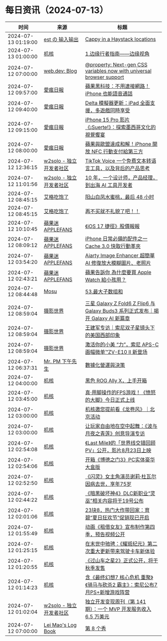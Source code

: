 ﻿# 每日资讯（2024-07-13）

|时间|来源|标题|
|---|---|---|
|2024-07-13 01:19:00|[est の 输入输出](http://feeds.feedburner.com/initiative)|[Cappy in a Haystack locations](https://blog.est.im/2024/stdout-13)|
|2024-07-13 01:00:00|[机核](https://www.gcores.com/rss)|[1.边缘行者指南——边缘视角](https://www.gcores.com/articles/184901)|
|2024-07-12 07:00:00|[web.dev: Blog](https://web.dev/feed.xml)|[@property: Next-gen CSS variables now with universal browser support](https://web.dev/blog/at-property-baseline?hl=en)|
|2024-07-12 09:57:00|[愛瘋日報](http://www.iphonetaiwan.org/feeds/posts/default)|[蘋果黑科技：不用連接網路！iPhone 也能語音通話](https://www.iphonetaiwan.org/2024/07/apple-iphone-no-network-voice-call.html)|
|2024-07-12 09:40:00|[愛瘋日報](http://www.iphonetaiwan.org/feeds/posts/default)|[Delta 模擬器更新：iPad 全面支援，多遊戲同時享受](https://www.iphonetaiwan.org/2024/07/delta-simulator-update-ipad.html)|
|2024-07-12 09:15:00|[愛瘋日報](http://www.iphonetaiwan.org/feeds/posts/default)|[iPhone 15 Pro 影片《¡Suerte!》：探索墨西哥文化的視覺饗宴](https://www.iphonetaiwan.org/2024/07/iphone-15-pro-suerte-mexican-culture.html)|
|2024-07-12 08:00:00|[愛瘋日報](http://www.iphonetaiwan.org/feeds/posts/default)|[蘋果與歐盟達成和解！iPhone 開放 NFC 行動支付給第三方](https://www.iphonetaiwan.org/2024/07/iphone-nfc-eu.html)|
|2024-07-12 12:36:15|[w2solo - 独立开发者社区](https://w2solo.com/topics/feed)|[TikTok Voice 一个免费文本转语言工具，以及背后的产品思考](https://w2solo.com/topics/4763)|
|2024-07-12 11:01:56|[w2solo - 独立开发者社区](https://w2solo.com/topics/feed)|[10 年，一个设计师，产品经理，到出海 AI 工具开发者](https://w2solo.com/topics/4762)|
|2024-07-12 08:45:15|[艾格吃饱了](https://feedpress.me/wx-aigechibaole)|[阳山白凤水蜜桃，最后 48 小时](http://mp.weixin.qq.com/s?__biz=MjM5NTYxODQyMA%3D%3D&mid=2653456064&idx=2&sn=5e6e44c56b7d0d30d0c4e2e291f92fb1)|
|2024-07-12 08:45:15|[艾格吃饱了](https://feedpress.me/wx-aigechibaole)|[再不买就不礼貌了吧！！](http://mp.weixin.qq.com/s?__biz=MjM5NTYxODQyMA%3D%3D&mid=2653456064&idx=1&sn=43f3fc4bdaee26e618ca9c218d393f02)|
|2024-07-12 10:10:45|[蘋果迷 APPLEFANS](https://applefans.today/feed/)|[《iOS 17 捷徑》股價報報](https://applefans.today/2024-ios-17-shortcuts-stock-price/)|
|2024-07-12 08:09:12|[蘋果迷 APPLEFANS](https://applefans.today/feed/)|[iPhone 日常必備的配件之一 Cache 3.0 快取行動革夾](https://applefans.today/2024-07-zenlet-cache3-reviews/)|
|2024-07-12 03:54:20|[蘋果迷 APPLEFANS](https://applefans.today/feed/)|[Aiarty Image Enhancer 超簡單 AI 修復放大模糊圖片、老照片](https://applefans.today/2024-07-aiarty-image-enhancer/)|
|2024-07-12 02:43:21|[蘋果迷 APPLEFANS](https://applefans.today/feed/)|[蘋果告訴你 為什麼要買 Apple Watch 給小孩用？](https://applefans.today/2024-07-apple-watch-for-kids/)|
|2024-07-12 08:44:48|[Mosu](https://www.mosuzi.com/atom.xml)|[53.最大子数组和](https://mosuzi.com/docs/tech/leetcode/50-max-sub-array-sum/)|
|2024-07-12 08:59:04|[摄影世界](https://feedx.net/rss/photoworld.xml)|[三星 Galaxy Z Fold6 Z Flip6 与 Galaxy Buds3 系列正式发布｜揭开 Galaxy AI 新篇章](https://www.photoworld.com.cn/post/177153)|
|2024-07-12 08:59:04|[摄影世界](https://feedx.net/rss/photoworld.xml)|[王建军专访｜索尼双子星镜头下的美国西部印象](https://www.photoworld.com.cn/post/177163)|
|2024-07-12 08:59:04|[摄影世界](https://feedx.net/rss/photoworld.xml)|[激活你的小美 “力”，索尼 APS-C 画幅微单&#x2122;ZV-E10 II 新登场](https://www.photoworld.com.cn/post/177173)|
|2024-07-12 06:37:31|[Mr. PM 下午先生](http://feeds.feedburner.com/pmmustknow)|[數據化營運與決策](https://mrpm.cc/?p=1673)|
|2024-07-12 04:00:00|[机核](https://www.gcores.com/rss)|[黑色 ROG Ally X，上手开箱](https://www.gcores.com/videos/184871)|
|2024-07-12 03:45:00|[机核](https://www.gcores.com/rss)|[真·用脚操作的FPS游戏！《愤怒的大脚》今日正式上线](https://www.gcores.com/articles/184875)|
|2024-07-12 03:00:00|[机核](https://www.gcores.com/rss)|[机核邀您提前看《龙卷风》｜北京活动](https://www.gcores.com/articles/184830)|
|2024-07-12 03:00:00|[机核](https://www.gcores.com/rss)|[让玩家自由地在空中起舞：《波与月夜之青莲》创意导演专访](https://www.gcores.com/articles/184705)|
|2024-07-12 02:54:08|[机核](https://www.gcores.com/rss)|[《Last Mile》的「世界线交错回顾PV」公开，影片8月23日上映](https://www.gcores.com/articles/184869)|
|2024-07-12 02:54:06|[机核](https://www.gcores.com/rss)|[开箱《博德之门3》PC实体豪华大盒版](https://www.gcores.com/videos/184870)|
|2024-07-12 02:52:50|[机核](https://www.gcores.com/rss)|[《闪灵》女主角演员谢莉·杜瓦尔因病去世，享年75岁](https://www.gcores.com/articles/184868)|
|2024-07-12 02:44:22|[机核](https://www.gcores.com/rss)|[《暗黑破坏神4》DLC新职业“灵巫”相关内容将于19号公布](https://www.gcores.com/articles/184866)|
|2024-07-12 02:01:06|[机核](https://www.gcores.com/rss)|[23块8，热门大作带回家：育碧“夏日狂欢节”促销现已开启](https://www.gcores.com/articles/184865)|
|2024-07-12 01:55:49|[机核](https://www.gcores.com/rss)|[动画《租借女友》宣布制作第四季，预告视频公开](https://www.gcores.com/articles/184864)|
|2024-07-12 01:25:15|[机核](https://www.gcores.com/rss)|[在末世中驰骋：《耀斑纪元》第二次重大更新带来驾驶卡车新体验](https://www.gcores.com/articles/184836)|
|2024-07-12 01:20:55|[机核](https://www.gcores.com/rss)|[《过山车之星2》正式公开，将于秋季发售](https://www.gcores.com/articles/184863)|
|2024-07-12 01:14:23|[机核](https://www.gcores.com/rss)|[含《最终幻想7 核心危机 重聚》《骑马与砍杀2 霸主》：索尼公布7月PS+新增游戏阵营](https://www.gcores.com/articles/184862)|
|2024-07-12 01:02:04|[w2solo - 独立开发者社区](https://w2solo.com/topics/feed)|[独立开发变现周刊（第 141 期）：一个 MVP 开发服务收入 6.5 万美元](https://w2solo.com/topics/4761)|
|2024-07-12 07:00:00|[Lei Mao's Log Book](https://leimao.github.io/atom.xml)|[第 8 个秀](https://leimao.github.io/essay/%E7%AC%AC8%E4%B8%AA%E7%A7%80-The-8-Show/)|
